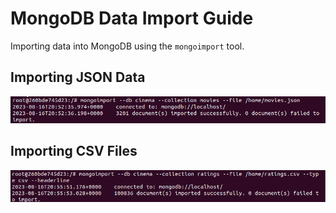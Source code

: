 # MongoDB Data Import Guide

Importing data into MongoDB using the `mongoimport` tool.

## Importing JSON Data

![mongoimport movies.json](images/image.png)

## Importing CSV Files

![mongoimport ratings.csv](images/image-1.png)


